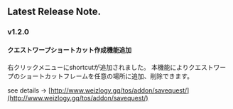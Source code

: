 ## Latest Release Note.

### v1.2.0

#### クエストワープショートカット作成機能追加

右クリックメニューにshortcutが追加されました。
本機能によりクエストワープのショートカットフレームを任意の場所に追加、削除できます。

see details -> [http://www.weizlogy.gq/tos/addon/savequest/](http://www.weizlogy.gq/tos/addon/savequest/) 